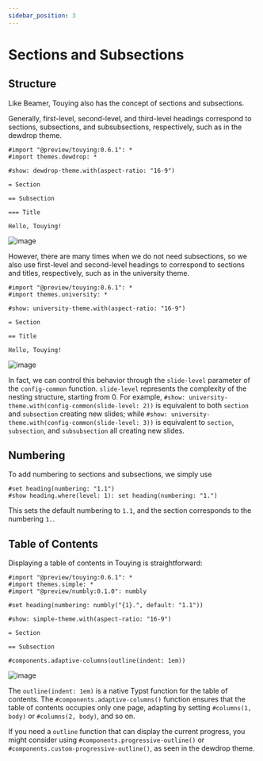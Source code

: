 ```yaml
---
sidebar_position: 3
---
```


# Sections and Subsections

## Structure

Like Beamer, Touying also has the concept of sections and subsections.

Generally, first-level, second-level, and third-level headings correspond to sections, subsections, and subsubsections, respectively, such as in the dewdrop theme.

```typst
#import "@preview/touying:0.6.1": *
#import themes.dewdrop: *

#show: dewdrop-theme.with(aspect-ratio: "16-9")

= Section

== Subsection

=== Title

Hello, Touying!
```

![image](https://github.com/user-attachments/assets/34f5e293-29e3-4aa3-bb74-c2d4914560c6) 

However, there are many times when we do not need subsections, so we also use first-level and second-level headings to correspond to sections and titles, respectively, such as in the university theme.

```typst
#import "@preview/touying:0.6.1": *
#import themes.university: *

#show: university-theme.with(aspect-ratio: "16-9")

= Section

== Title

Hello, Touying!
```

![image](https://github.com/user-attachments/assets/eb38627c-58ef-4319-897e-846697576a6b) 

In fact, we can control this behavior through the `slide-level` parameter of the `config-common` function. `slide-level` represents the complexity of the nesting structure, starting from 0. For example, `#show: university-theme.with(config-common(slide-level: 2))` is equivalent to both `section` and `subsection` creating new slides; while `#show: university-theme.with(config-common(slide-level: 3))` is equivalent to `section`, `subsection`, and `subsubsection` all creating new slides.

## Numbering

To add numbering to sections and subsections, we simply use

```typst
#set heading(numbering: "1.1")
#show heading.where(level: 1): set heading(numbering: "1.")
```

This sets the default numbering to `1.1`, and the section corresponds to the numbering `1.`.

## Table of Contents

Displaying a table of contents in Touying is straightforward:

```typst
#import "@preview/touying:0.6.1": *
#import themes.simple: *
#import "@preview/numbly:0.1.0": numbly

#set heading(numbering: numbly("{1}.", default: "1.1"))

#show: simple-theme.with(aspect-ratio: "16-9")

= Section

== Subsection

#components.adaptive-columns(outline(indent: 1em))
```

![image](https://github.com/user-attachments/assets/2674a632-e881-432f-a212-a55bcc7207c1) 

The `outline(indent: 1em)` is a native Typst function for the table of contents. The `#components.adaptive-columns()` function ensures that the table of contents occupies only one page, adapting by setting `#columns(1, body)` or `#columns(2, body)`, and so on.

If you need a `outline` function that can display the current progress, you might consider using `#components.progressive-outline()` or `#components.custom-progressive-outline()`, as seen in the dewdrop theme.
